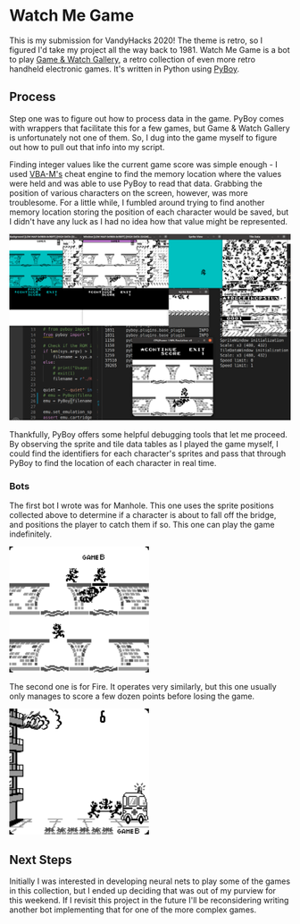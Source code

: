 # Watch Me Game

This is my submission for VandyHacks 2020! The theme is retro, so I figured I'd take my project all the way back to 1981. Watch Me Game is a bot to play [Game & Watch Gallery](https://en.wikipedia.org/wiki/Game_%26_Watch_Gallery), a retro collection of even more retro handheld electronic games. It's written in Python using [PyBoy](https://github.com/Baekalfen/PyBoy).

## Process

Step one was to figure out how to process data in the game. PyBoy comes with wrappers that facilitate this for a few games, but Game & Watch Gallery is unfortunately not one of them. So, I dug into the game myself to figure out how to pull out that info into my script.

Finding integer values like the current game score was simple enough - I used [VBA-M's](https://github.com/visualboyadvance-m/visualboyadvance-m) cheat engine to find the memory location where the values were held and was able to use PyBoy to read that data. Grabbing the position of various characters on the screen, however, was more troublesome. For a little while, I fumbled around trying to find another memory location storing the position of each character would be saved, but I didn't have any luck as I had no idea how that value might be represented.

<img src="https://github.com/jedmijares/Watch-Me-Game/blob/main/media/spriteDebugging.png" alt="Debug Interface" width="600"/>

Thankfully, PyBoy offers some helpful debugging tools that let me proceed. By observing the sprite and tile data tables as I played the game myself, I could find the identifiers for each character's sprites and pass that through PyBoy to find the location of each character in real time.

### Bots

The first bot I wrote was for Manhole. This one uses the sprite positions collected above to determine if a character is about to fall off the bridge, and positions the player to catch them if so. This one can play the game indefinitely.

<img src="https://github.com/jedmijares/Watch-Me-Game/blob/main/media/manhole.gif" width="250" />

The second one is for Fire. It operates very similarly, but this one usually only manages to score a few dozen points before losing the game.

<img src="https://github.com/jedmijares/Watch-Me-Game/blob/main/media/fire.gif" width="250" />

## Next Steps

Initially I was interested in developing neural nets to play some of the games in this collection, but I ended up deciding that was out of my purview for this weekend. If I revisit this project in the future I'll be reconsidering writing another bot implementing that for one of the more complex games.
